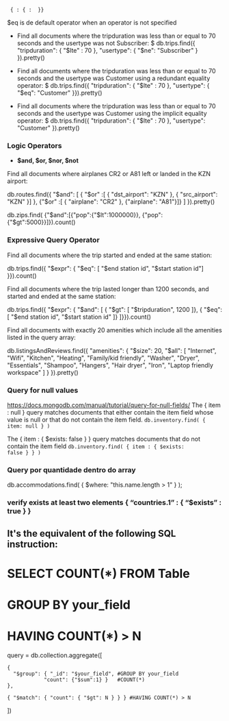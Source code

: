 <code> { <field>: { <operator>: <value> }} </code>

$eq is de default operator when an operator is not specified

* Find all documents where the tripduration was less than or equal to 70 seconds and the usertype was not Subscriber:
$ db.trips.find({ "tripduration": { "$lte" : 70 }, "usertype": { "$ne": "Subscriber" } }).pretty()
                
* Find all documents where the tripduration was less than or equal to 70 seconds and the usertype was Customer using a redundant equality operator:
$ db.trips.find({ "tripduration": { "$lte" : 70 }, "usertype": { "$eq": "Customer" }}).pretty()

* Find all documents where the tripduration was less than or equal to 70 seconds and the usertype was Customer using the implicit equality operator:
$ db.trips.find({ "tripduration": { "$lte" : 70 }, "usertype": "Customer" }).pretty()


### Logic Operators

* **$and, $or, $nor, $not**

Find all documents where airplanes CR2 or A81 left or landed in the KZN airport:

db.routes.find({ "$and": [ { "$or" :[ { "dst_airport": "KZN" }, { "src_airport": "KZN" }] }, {"$or" :[ { "airplane": "CR2" }, {"airplane": "A81"}]} ] }).pretty()

db.zips.find( {"$and":[{"pop":{"$lt":1000000}}, {"pop":{"$gt":5000}}]}).count()

### Expressive Query Operator

Find all documents where the trip started and ended at the same station:

db.trips.find({ "$expr": { "$eq": [ "$end station id", "$start station id"] }}).count()

Find all documents where the trip lasted longer than 1200 seconds, and started and ended at the same station:

db.trips.find({ "$expr": { "$and": [ { "$gt": [ "$tripduration", 1200 ]},
                         { "$eq": [ "$end station id", "$start station id" ]}
                       ]}}).count()
                       
                       
Find all documents with exactly 20 amenities which include all the amenities listed in the query array:

db.listingsAndReviews.find({ "amenities": {
                                  "$size": 20,
                                  "$all": [ "Internet", "Wifi",  "Kitchen",
                                           "Heating", "Family/kid friendly",
                                           "Washer", "Dryer", "Essentials",
                                           "Shampoo", "Hangers",
                                           "Hair dryer", "Iron",
                                           "Laptop friendly workspace" ]
                                         }
                            }).pretty()                       

### Query for null values
https://docs.mongodb.com/manual/tutorial/query-for-null-fields/
The { item : null } query matches documents that either contain the item field whose value is null or that do not contain the item field.
<code>db.inventory.find( { item: null } )</code>

The { item : { $exists: false } } query matches documents that do not contain the item field
<code>db.inventory.find( { item : { $exists: false } } )</code>
  
  
### Query por quantidade dentro do array
db.accommodations.find( { $where: "this.name.length > 1" } );
  
### verify exists at least two elements { “countries.1” : { “$exists” : true } }


## It's the equivalent of the following SQL instruction:
# SELECT COUNT(*) FROM Table
# GROUP BY your_field
# HAVING COUNT(*) > N
query = db.collection.aggregate([

    { 
      "$group": { "_id": "$your_field", #GROUP BY your_field
    			"count": {"$sum":1} }   #COUNT(*)
    },
    
    { "$match": { "count": { "$gt": N } } } #HAVING COUNT(*) > N
])
  

